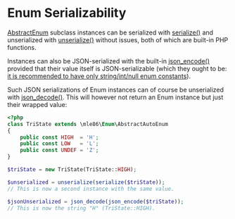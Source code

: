 # Enum Serializability

[AbstractEnum]: Class_AbstractEnum.md
[AbstractAutoEnum]: Class_AbstractAutoEnum.md

[AbstractEnum] subclass instances
can be serialized with [serialize()](https://php.net/manual/function.serialize.php)
and unserialized with [unserialize()](https://php.net/manual/function.unserialize.php)
without issues,
both of which are built-in PHP functions.

Instances can also be JSON-serialized
with the built-in [json_encode()](https://php.net/manual/function.json-encode.php)
provided that their value itself is JSON-serializable
(which they ought to be:
[it is recommended to have only string/int/null enum constants](Type_Safety.md)).

Such JSON serializations of Enum instances
can of course be unserialized with [json_decode()](https://php.net/manual/function.json-decode.php).
This will however not return an Enum instance
but just their wrapped value:

```php
<?php
class TriState extends \mle86\Enum\AbstractAutoEnum
{
    public const HIGH  = 'H';
    public const LOW   = 'L';
    public const UNDEF = 'Z';
}

$triState = new TriState(TriState::HIGH);

$unserialized = unserialize(serialize($triState));
// This is now a second instance with the same value.

$jsonUnserialized = json_decode(json_encode($triState));
// This is now the string "H" (TriState::HIGH).
```
